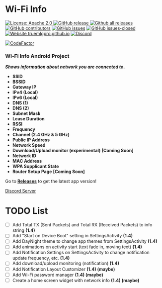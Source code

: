 # Wi-Fi Info
[![License: Apache 2.0](https://img.shields.io/badge/License-Apache%202.0-blue.svg)](https://opensource.org/licenses/Apache-2.0)
[![GitHub release](https://img.shields.io/github/release/TrueMLGPro/Wi-Fi_Info.svg)](https://GitHub.com/TrueMLGPro/Wi-Fi_Info/releases/)
[![Github all releases](https://img.shields.io/github/downloads/TrueMLGPro/Wi-Fi_Info/total.svg)](https://github.com/TrueMLGPro/Wi-Fi_Info/releases/)
[![GitHub contributors](https://img.shields.io/github/contributors/TrueMLGPro/Wi-Fi_Info.svg)](https://GitHub.com/TrueMLGPro/Wi-Fi_Info/graphs/contributors/)
[![GitHub issues](https://img.shields.io/github/issues/TrueMLGPro/Wi-Fi_Info.svg)](https://github.com/TrueMLGPro/Wi-Fi_Info/issues/)
[![GitHub issues-closed](https://img.shields.io/github/issues-closed/TrueMLGPro/Wi-Fi_Info.svg)](https://GitHub.com/TrueMLGPro/Wi-Fi_Info/issues?q=is%3Aissue+is%3Aclosed)
[![Website truemlgpro.github.io](https://img.shields.io/website-up-down-green-red/https/truemlgpro.github.io/Wi-Fi_Info.svg)](https://truemlgpro.github.io/Wi-Fi_Info/)
[![Discord](https://img.shields.io/discord/601107291915419658.svg)](https://discord.gg/qxE2DFr)

[![CodeFactor](https://www.codefactor.io/repository/github/truemlgpro/wi-fi_info/badge/master)](https://www.codefactor.io/repository/github/truemlgpro/wi-fi_info/overview/master)

### Wi-Fi Info Android Project

***Shows information about network you are connected to.***

* __SSID__
* __BSSID__
* __Gateway IP__
* __IPv4 (Local)__
* __IPv6 (Local)__
* __DNS (1)__
* __DNS (2)__
* __Subnet Mask__
* __Lease Duration__
* __RSSI__
* __Frequency__
* __Channel (2.4 GHz & 5 GHz)__
* __Public IP Address__
* __Network Speed__
* __Download/Upload monitor (experimental)__ **[Coming Soon]**
* __Network ID__
* __MAC Address__
* __WPA Supplicant State__
* __Router Setup Page__ **[Coming Soon]**

Go to **[Releases](https://github.com/TrueMLGPro/Wi-Fi_Info/releases/)** to get the latest app version!

[Discord Server](https://discord.gg/qxE2DFr)

# TODO List

- [ ] Add Total TX (Sent Packets) and Total RX (Received Packets) to info string **(1.4)**
- [ ] Add "Start on Device Boot" setting in SettingsActivity **(1.4)**
- [ ] Add DayNight theme to change app themes from SettingsActivity **(1.4)**
- [ ] Add animations on activity start (text fade in, moving text) **(1.4)**
- [ ] Add Notification Settings on SettingsActivity to change notification update frequency, etc. **(1.4)**
- [ ] Add download/upload monitoring (notification) **(1.4)**
- [ ] Add Notification Layout Customizer **(1.4) (maybe)**
- [ ] Add Wi-Fi password manager **(1.4) (maybe)**
- [ ] Create a home screen widget with network info **(1.4) (maybe)**
